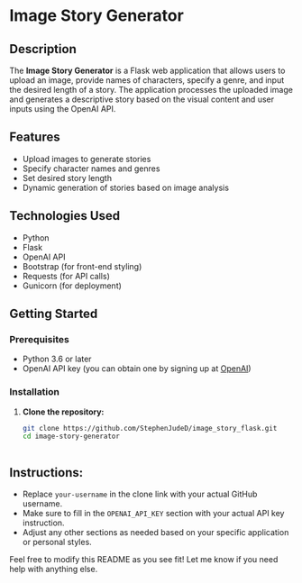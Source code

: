 # Image Story Generator

## Description

The **Image Story Generator** is a Flask web application that allows users to upload an image, provide names of characters, specify a genre, and input the desired length of a story. The application processes the uploaded image and generates a descriptive story based on the visual content and user inputs using the OpenAI API.

## Features

- Upload images to generate stories
- Specify character names and genres
- Set desired story length
- Dynamic generation of stories based on image analysis

## Technologies Used

- Python
- Flask
- OpenAI API
- Bootstrap (for front-end styling)
- Requests (for API calls)
- Gunicorn (for deployment)

## Getting Started

### Prerequisites

- Python 3.6 or later
- OpenAI API key (you can obtain one by signing up at [OpenAI](https://openai.com/))

### Installation

1. **Clone the repository:**

   ```bash
   git clone https://github.com/StephenJudeD/image_story_flask.git
   cd image-story-generator


   
## Instructions:
- Replace `your-username` in the clone link with your actual GitHub username.
- Make sure to fill in the `OPENAI_API_KEY` section with your actual API key instruction.
- Adjust any other sections as needed based on your specific application or personal styles.

Feel free to modify this README as you see fit! Let me know if you need help with anything else.
